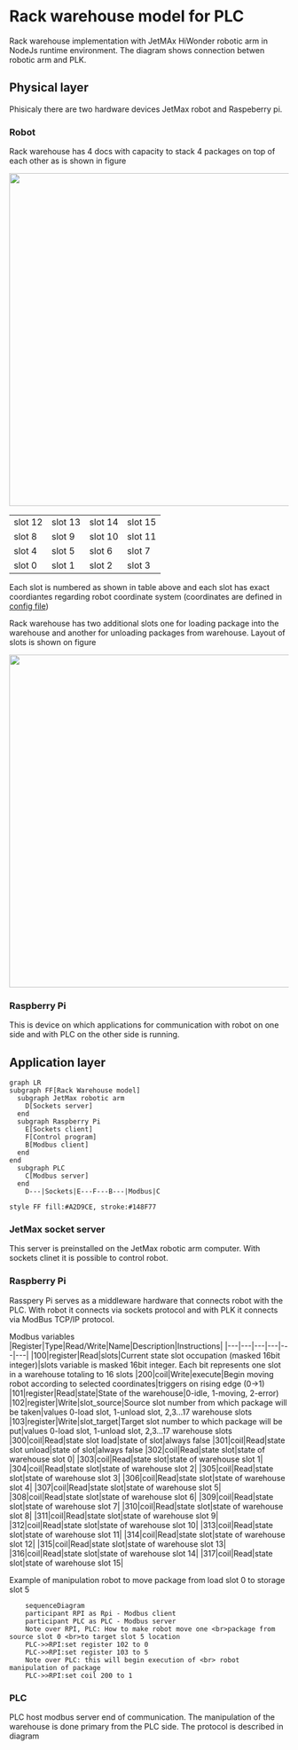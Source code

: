# Rack warehouse model for PLC

Rack warehouse implementation with JetMAx HiWonder robotic arm in NodeJs runtime environment. The diagram shows connection betwen robotic arm and PLK.

## Physical layer
Phisicaly there are two hardware devices JetMax robot and Raspeberry pi.

### Robot
Rack warehouse has 4 docs with capacity to stack 4 packages on top of each other as is shown in figure

<img src="https://i.ibb.co/P4Gwz2q/photo-2022-07-15-15-23-13.jpg" width="600">

|||||
|---|---|---|---|
|slot 12|slot 13|slot 14|slot 15|
|slot 8|slot 9|slot 10|slot 11|
|slot 4|slot 5|slot 6|slot 7|
|slot 0|slot 1|slot 2|slot 3|

Each slot is numbered as shown in table above and each slot has exact coordiantes regarding robot coordinate system (coordinates are defined in [config file](https://github.com/fsprojekti/rack-warehouse-jetmax/blob/master/config.js))

Rack warehouse has two additional slots one for loading package into the warehouse and another for unloading packages from warehouse.
Layout of slots is shown on figure

<img src="https://i.ibb.co/yqL0Sgx/warehous-Slots-Layout.png" width="600">

### Raspberry Pi
This is device on which applications for communication with robot on one side and with PLC on the other side is running. 

## Application layer

```mermaid
graph LR
subgraph FF[Rack Warehouse model]
  subgraph JetMax robotic arm 
    D[Sockets server]
  end
  subgraph Raspberry Pi
    E[Sockets client]
    F[Control program]
    B[Modbus client]
  end
end
  subgraph PLC
    C[Modbus server]
  end
    D---|Sockets|E---F---B---|Modbus|C

style FF fill:#A2D9CE, stroke:#148F77    
```

### JetMax socket server
This server is preinstalled on the JetMax robotic arm computer. With sockets clinet it is possible to control robot.

### Raspberry Pi
Rasspery Pi serves as a middleware hardware that connects robot with the PLC. With robot it connects via sockets protocol and with PLK it connects via ModBus TCP/IP protocol. 

Modbus variables
|Register|Type|Read/Write|Name|Description|Instructions|
|---|---|---|---|---|---|
|100|register|Read|slots|Current state slot occupation (masked 16bit integer)|slots variable is masked 16bit integer. Each bit represents one slot in a warehouse totaling to 16 slots
|200|coil|Write|execute|Begin moving robot according to selected coordinates|triggers on rising edge (0->1)
|101|register|Read|state|State of the warehouse|0-idle, 1-moving, 2-error)
|102|register|Write|slot_source|Source slot number from which package will be taken|values 0-load slot, 1-unload slot, 2,3...17 warehouse slots
|103|register|Write|slot_target|Target slot number to which package will be put|values 0-load slot, 1-unload slot, 2,3...17 warehouse slots
|300|coil|Read|state slot load|state of slot|always false
|301|coil|Read|state slot unload|state of slot|always false
|302|coil|Read|state slot|state of warehouse slot 0|
|303|coil|Read|state slot|state of warehouse slot 1|
|304|coil|Read|state slot|state of warehouse slot 2|
|305|coil|Read|state slot|state of warehouse slot 3|
|306|coil|Read|state slot|state of warehouse slot 4|
|307|coil|Read|state slot|state of warehouse slot 5|
|308|coil|Read|state slot|state of warehouse slot 6|
|309|coil|Read|state slot|state of warehouse slot 7|
|310|coil|Read|state slot|state of warehouse slot 8|
|311|coil|Read|state slot|state of warehouse slot 9|
|312|coil|Read|state slot|state of warehouse slot 10|
|313|coil|Read|state slot|state of warehouse slot 11|
|314|coil|Read|state slot|state of warehouse slot 12|
|315|coil|Read|state slot|state of warehouse slot 13|
|316|coil|Read|state slot|state of warehouse slot 14|
|317|coil|Read|state slot|state of warehouse slot 15|


Example of manipulation robot to move package from load slot 0 to storage slot 5

```mermaid
    sequenceDiagram
    participant RPI as Rpi - Modbus client
    participant PLC as PLC - Modbus server
    Note over RPI, PLC: How to make robot move one <br>package from source slot 0 <br>to target slot 5 location
    PLC->>RPI:set register 102 to 0
    PLC->>RPI:set register 103 to 5
    Note over PLC: this will begin execution of <br> robot manipulation of package
    PLC->>RPI:set coil 200 to 1
```

### PLC
PLC host modbus server end of communication. The manipulation of the warehouse is done primary from the PLC side. The protocol is described in diagram





